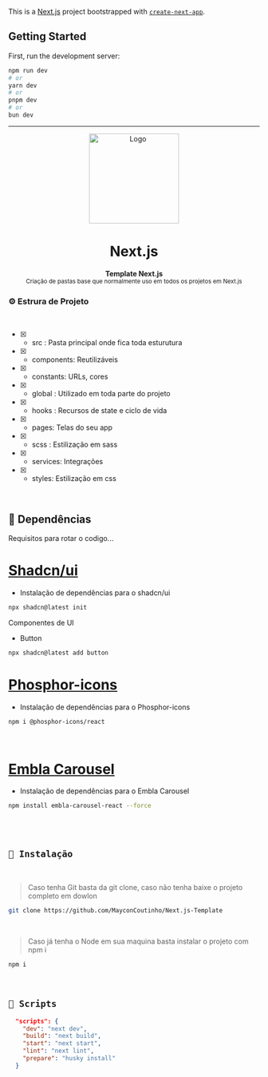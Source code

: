 This is a [Next.js](https://nextjs.org) project bootstrapped with [`create-next-app`](https://nextjs.org/docs/app/api-reference/cli/create-next-app).

## Getting Started

First, run the development server:

```bash
npm run dev
# or
yarn dev
# or
pnpm dev
# or
bun dev
```
---
<p align="center">
  <img src="https://user-images.githubusercontent.com/60453269/233435469-3fc9cde3-1695-427e-87bd-e12508afbdc5.png" alt="Logo" width="180" height="180" />
</p>

<h1 align="center"> Next.js </h1>

<a id="Sumário"></a>

<p align="center">
  <b> Template Next.js </b></br>
  <sub> Criação de pastas base que normalmente uso em todos os projetos em Next.js
  <sub>
</p>

### ⚙ Estrura de Projeto

<br/>

- [x] - src : Pasta principal onde fica toda esturutura
- [x] - components: Reutilizáveis
- [x] - constants: URLs, cores
- [x] - global : Utilizado em toda parte do projeto
- [x] - hooks : Recursos de state e ciclo de vida
- [x] - pages: Telas do seu app
- [x] - scss : Estilização em sass
- [x] - services: Integrações
- [x] - styles: Estilização em css

<br/>


<a id="Dependências"></a>
## 🧪 Dependências
Requisitos para rotar o codigo...


# [Shadcn/ui](https://ui.shadcn.com/docs/installation/next)

- Instalação de dependências para o shadcn/ui

```bash
npx shadcn@latest init
```

Componentes de UI
- Button 
```bash
npx shadcn@latest add button
```

# [Phosphor-icons](https://ui.shadcn.com/docs/installation/next)

- Instalação de dependências para o Phosphor-icons

```bash
npm i @phosphor-icons/react
```

<br/>

# [Embla Carousel](https://www.embla-carousel.com/get-started/react/)

- Instalação de dependências para o Embla Carousel

```bash
npm install embla-carousel-react --force
```


<br/>


<br/>

## `📖 Instalação` 
  
  
  <br /> 

> Caso tenha Git basta da git clone, caso não tenha baixe o projeto completo em dowlon

```BASH
git clone https://github.com/MayconCoutinho/Next.js-Template
```

<br /> 

> Caso já tenha o Node em sua maquina basta instalar o projeto com npm i

```BASH
npm i 
```

<br /> 

## `📖 Scripts` 

```JSON
  "scripts": {
    "dev": "next dev",
    "build": "next build",
    "start": "next start",
    "lint": "next lint",
    "prepare": "husky install"
  }

```

<br/>

